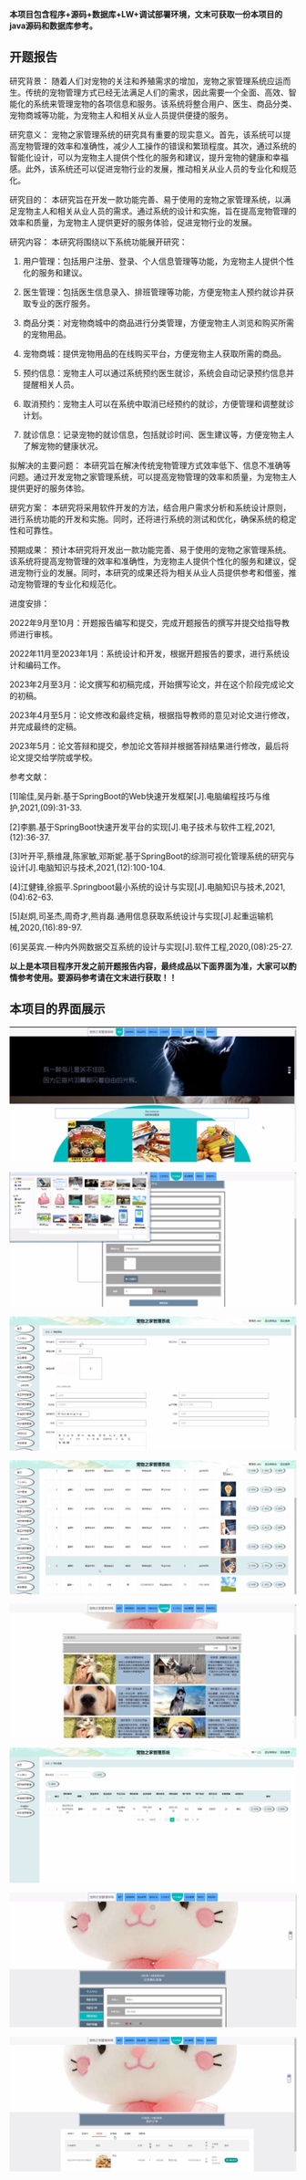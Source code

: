 ****本项目包含程序+源码+数据库+LW+调试部署环境，文末可获取一份本项目的java源码和数据库参考。****

## ******开题报告******

研究背景：
随着人们对宠物的关注和养殖需求的增加，宠物之家管理系统应运而生。传统的宠物管理方式已经无法满足人们的需求，因此需要一个全面、高效、智能化的系统来管理宠物的各项信息和服务。该系统将整合用户、医生、商品分类、宠物商城等功能，为宠物主人和相关从业人员提供便捷的服务。

研究意义：
宠物之家管理系统的研究具有重要的现实意义。首先，该系统可以提高宠物管理的效率和准确性，减少人工操作的错误和繁琐程度。其次，通过系统的智能化设计，可以为宠物主人提供个性化的服务和建议，提升宠物的健康和幸福感。此外，该系统还可以促进宠物行业的发展，推动相关从业人员的专业化和规范化。

研究目的：
本研究旨在开发一款功能完善、易于使用的宠物之家管理系统，以满足宠物主人和相关从业人员的需求。通过系统的设计和实施，旨在提高宠物管理的效率和质量，为宠物主人提供更好的服务体验，促进宠物行业的发展。

研究内容： 本研究将围绕以下系统功能展开研究：

  1. 用户管理：包括用户注册、登录、个人信息管理等功能，为宠物主人提供个性化的服务和建议。

  2. 医生管理：包括医生信息录入、排班管理等功能，方便宠物主人预约就诊并获取专业的医疗服务。

  3. 商品分类：对宠物商城中的商品进行分类管理，方便宠物主人浏览和购买所需的宠物用品。

  4. 宠物商城：提供宠物用品的在线购买平台，方便宠物主人获取所需的商品。

  5. 预约信息：宠物主人可以通过系统预约医生就诊，系统会自动记录预约信息并提醒相关人员。

  6. 取消预约：宠物主人可以在系统中取消已经预约的就诊，方便管理和调整就诊计划。

  7. 就诊信息：记录宠物的就诊信息，包括就诊时间、医生建议等，方便宠物主人了解宠物的健康状况。

拟解决的主要问题：
本研究旨在解决传统宠物管理方式效率低下、信息不准确等问题。通过开发宠物之家管理系统，可以提高宠物管理的效率和质量，为宠物主人提供更好的服务体验。

研究方案： 本研究将采用软件开发的方法，结合用户需求分析和系统设计原则，进行系统功能的开发和实施。同时，还将进行系统的测试和优化，确保系统的稳定性和可靠性。

预期成果：
预计本研究将开发出一款功能完善、易于使用的宠物之家管理系统。该系统将提高宠物管理的效率和准确性，为宠物主人提供个性化的服务和建议，促进宠物行业的发展。同时，本研究的成果还将为相关从业人员提供参考和借鉴，推动宠物管理的专业化和规范化。

进度安排：

2022年9月至10月：开题报告编写和提交，完成开题报告的撰写并提交给指导教师进行审核。

2022年11月至2023年1月：系统设计和开发，根据开题报告的要求，进行系统设计和编码工作。

2023年2月至3月：论文撰写和初稿完成，开始撰写论文，并在这个阶段完成论文的初稿。

2023年4月至5月：论文修改和最终定稿，根据指导教师的意见对论文进行修改，并完成最终的定稿。

2023年5月：论文答辩和提交，参加论文答辩并根据答辩结果进行修改，最后将论文提交给学院或学校。

参考文献：

[1]喻佳,吴丹新.基于SpringBoot的Web快速开发框架[J].电脑编程技巧与维护,2021,(09):31-33.

[2]李鹏.基于SpringBoot快速开发平台的实现[J].电子技术与软件工程,2021,(12):36-37.

[3]叶开平,蔡维晟,陈家敏,邓斯妮.基于SpringBoot的综测可视化管理系统的研究与设计[J].电脑知识与技术,2021,(12):100-104.

[4]江健锋,徐振平.Springboot最小系统的设计与实现[J].电脑知识与技术,2021,(04):62-63.

[5]赵炯,司圣杰,周奇才,熊肖磊.通用信息获取系统设计与实现[J].起重运输机械,2020,(16):89-97.

[6]吴英宾.一种内外网数据交互系统的设计与实现[J].软件工程,2020,(08):25-27.

****以上是本项目程序开发之前开题报告内容，最终成品以下面界面为准，大家可以酌情参考使用。要源码参考请在文末进行获取！！****

## ******本项目的界面展示******

![](./res/c0ff259acbfc466a9ac9d01264a92975.png)

![](./res/f1973898b61743028ddd5e07c15a0ced.png)

![](./res/a9a8c165966c48e89be96c52271d2916.png)

![](./res/6254943df2674a86ba1400db1f53d0b6.png)

![](./res/7ea8616e5bbc47d8b6064e45b43ad5d0.png)

![](./res/92c18f30c18546278b2ca164da1a0349.png)

![](./res/047c2293a3d84c9ba5fa97a8def83ae9.png)

![](./res/3997a526087246299b2442ae3d0aa375.png)

